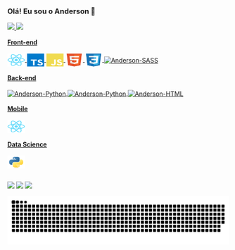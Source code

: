 ### Olá! Eu sou o Anderson 👋

 <div>
  <a href="https://github.com/AndersonAslap">
  <img height="180em" src="https://github-readme-stats.vercel.app/api?username=AndersonAslap&show_icons=true&theme=dracula&include_all_commits=true&count_private=true"/>
  <img height="180em" src="https://github-readme-stats.vercel.app/api/top-langs/?username=AndersonAslap&layout=compact&langs_count=7&theme=dracula"/>
</div>

<div style="display: inline_block"><br>
  <b>Front-end</b><br><br>
  <img align="center" alt="Anderson-React" height="30" width="40" src="https://raw.githubusercontent.com/devicons/devicon/master/icons/react/react-original.svg">
  <img align="center" alt="Anderson-Ts" height="30" width="40" src="https://raw.githubusercontent.com/devicons/devicon/master/icons/typescript/typescript-plain.svg">
  <img align="center" alt="Anderson-Js" height="30" width="40" src="https://raw.githubusercontent.com/devicons/devicon/master/icons/javascript/javascript-plain.svg">
  <img align="center" alt="Anderson-HTML" height="30" width="40" src="https://raw.githubusercontent.com/devicons/devicon/master/icons/html5/html5-original.svg">
  <img align="center" alt="Anderson-CSS" height="30" width="40" src="https://raw.githubusercontent.com/devicons/devicon/master/icons/css3/css3-original.svg">
  <img align="center" alt="Anderson-SASS" height="30" width="40" src="https://cdn.jsdelivr.net/gh/devicons/devicon/icons/sass/sass-original.svg" />
</div>
  
<div style="display: inline_block"><br>
  <b>Back-end</b><br><br>
  <img align="center" alt="Anderson-Python" height="30" width="40" src="https://cdn.jsdelivr.net/gh/devicons/devicon/icons/php/php-plain.svg" />
  <img align="center" alt="Anderson-Python" height="30" width="40" src="https://cdn.jsdelivr.net/gh/devicons/devicon/icons/nodejs/nodejs-original.svg" />
  <img align="center" alt="Anderson-HTML" height="30" width="40" src="https://cdn.jsdelivr.net/gh/devicons/devicon/icons/mysql/mysql-original.svg" />
</div>
  
  
<div style="display: inline_block"><br>
  <b>Mobile</b><br><br>
  <img align="center" alt="Anderson-React" height="30" width="40" src="https://raw.githubusercontent.com/devicons/devicon/master/icons/react/react-original.svg">
</div>
  
<div style="display: inline_block"><br>
  <b> Data Science</b><br><br>
  <img align="center" alt="Anderson-Python" height="30" width="40" src="https://raw.githubusercontent.com/devicons/devicon/master/icons/python/python-original.svg">
</div>
  
  ##
 
<div> 
  <a href = "mailto:anderson.adolfo1998@gmail.com"><img src="https://img.shields.io/badge/-Gmail-%23333?style=for-the-badge&logo=gmail&logoColor=white" target="_blank"></a>
  <a href="https://www.linkedin.com/in/anderson-dos-santos-lopes-adolfo-de-paiva-4a9b53171/" target="_blank"><img src="https://img.shields.io/badge/-LinkedIn-%230077B5?style=for-the-badge&logo=linkedin&logoColor=white" target="_blank"></a>
   <a href="https://instagram.com/anderson_aslap" target="_blank"><img src="https://img.shields.io/badge/-Instagram-%23E4405F?style=for-the-badge&logo=instagram&logoColor=white" target="_blank"></a>
 
  ![Snake animation](https://github.com/AndersonAslap/AndersonAslap/blob/output/github-contribution-grid-snake.svg)
 
</div>

